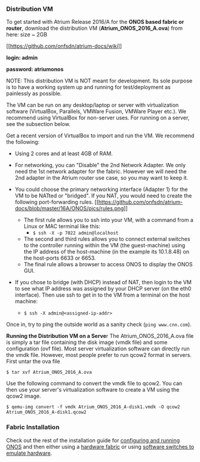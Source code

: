 ### Distribution VM
To get started with Atrium Release 2016/A for the **ONOS based fabric or router**, download the distribution VM (**Atrium_ONOS_2016_A.ova**) from here: size ~ 2GB

[[https://github.com/onfsdn/atrium-docs/wiki]]

**login: admin**

**password: atriumonos**

NOTE: This distribution VM is NOT meant for development. Its sole purpose is to have a working system up and running for test/deployment as painlessly as possible. 

The VM can be run on any desktop/laptop or server with virtualization software (VirtualBox, Parallels, VMWare Fusion, VMWare Player etc.). We recommend using VirtualBox for non-server uses. For running on a server, see the subsection below.

Get a recent version of VirtualBox to import and run the VM. We recommend the following:

* Using 2 cores and at least 4GB of RAM.

* For networking, you can "Disable" the 2nd Network Adapter. We only need the 1st network adapter for the fabric. However we will need the 2nd adapter in the Atrium router use case, so you may want to keep it.

* You could choose the primary networking interface (Adapter 1) for the VM to be NATted or "bridged". If you NAT, you would need to create the following port-forwarding rules. 
[[https://github.com/onfsdn/atrium-docs/blob/master/16A/ONOS/pics/rules.png]]

    + The first rule allows you to ssh into your VM, with a command from a Linux or MAC terminal like this: 
        - `$ ssh -X -p 7022 admin@localhost`
    + The second and third rules allows you to connect external switches to the controller running within the VM (the guest-machine) using the IP address of the host-machine (in the example its 10.1.8.48) on the host-ports 6633 or 6653.
    + The final rule allows a browser to access ONOS to display the ONOS GUI.


* If you chose to bridge (with DHCP) instead of NAT, then login to the VM to see what IP address was assigned by your DHCP server (on the eth0 interface). Then use ssh to get in to the VM from a terminal on the host machine:
    + `$ ssh -X admin@<assigned-ip-addr>`

Once in, try to ping the outside world as a sanity check (`ping www.cnn.com`).


**Running the Distribution VM on a Serve**r
The Atrium_ONOS_2016_A.ova file is simply a tar file containing the disk image (vmdk file) and some configuration (ovf file). Most server virtualization software can directly run the vmdk file. However, most people prefer to run qcow2 format in servers. First untar the ova file

`$ tar xvf Atrium_ONOS_2016_A.ova`

Use the following command to convert the vmdk file to qcow2. You can then use your server's virtualization software to create a VM using the qcow2 image.

    $ qemu-img convert -f vmdk Atrium_ONOS_2016_A-disk1.vmdk -O qcow2 Atrium_ONOS_2016_A-disk1.qcow2


### Fabric Installation 

Check out the rest of the installation guide for [configuring and running ONOS](https://github.com/onfsdn/atrium-docs/wiki/Configuring-ONOS-Fabric-16A) and then either using a [hardware fabric](https://github.com/onfsdn/atrium-docs/wiki/Hardware-Install-ONOS-Fabric-16A) or using [software switches to emulate hardware](https://github.com/onfsdn/atrium-docs/wiki/Software-Install-ONOS-Fabric-16A). 